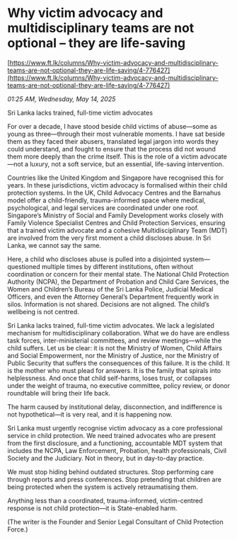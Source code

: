 # Why victim advocacy and multidisciplinary teams are not optional – they are life-saving

[https://www.ft.lk/columns/Why-victim-advocacy-and-multidisciplinary-teams-are-not-optional-they-are-life-saving/4-776427](https://www.ft.lk/columns/Why-victim-advocacy-and-multidisciplinary-teams-are-not-optional-they-are-life-saving/4-776427)

*01:25 AM, Wednesday, May 14, 2025*

Sri Lanka lacks trained, full-time victim advocates

For over a decade, I have stood beside child victims of abuse—some as young as three—through their most vulnerable moments. I have sat beside them as they faced their abusers, translated legal jargon into words they could understand, and fought to ensure that the process did not wound them more deeply than the crime itself. This is the role of a victim advocate—not a luxury, not a soft service, but an essential, life-saving intervention.

Countries like the United Kingdom and Singapore have recognised this for years. In these jurisdictions, victim advocacy is formalised within their child protection systems. In the UK, Child Advocacy Centres and the Barnahus model offer a child-friendly, trauma-informed space where medical, psychological, and legal services are coordinated under one roof. Singapore’s Ministry of Social and Family Development works closely with Family Violence Specialist Centres and Child Protection Services, ensuring that a trained victim advocate and a cohesive Multidisciplinary Team (MDT) are involved from the very first moment a child discloses abuse. In Sri Lanka, we cannot say the same.

Here, a child who discloses abuse is pulled into a disjointed system—questioned multiple times by different institutions, often without coordination or concern for their mental state. The National Child Protection Authority (NCPA), the Department of Probation and Child Care Services, the Women and Children’s Bureau of the Sri Lanka Police, Judicial Medical Officers, and even the Attorney General’s Department frequently work in silos. Information is not shared. Decisions are not aligned. The child’s wellbeing is not centred.

Sri Lanka lacks trained, full-time victim advocates. We lack a legislated mechanism for multidisciplinary collaboration. What we do have are endless task forces, inter-ministerial committees, and review meetings—while the child suffers. Let us be clear: it is not the Ministry of Women, Child Affairs and Social Empowerment, nor the Ministry of Justice, nor the Ministry of Public Security that suffers the consequences of this failure. It is the child. It is the mother who must plead for answers. It is the family that spirals into helplessness. And once that child self-harms, loses trust, or collapses under the weight of trauma, no executive committee, policy review, or donor roundtable will bring their life back.

The harm caused by institutional delay, disconnection, and indifference is not hypothetical—it is very real, and it is happening now.

Sri Lanka must urgently recognise victim advocacy as a core professional service in child protection. We need trained advocates who are present from the first disclosure, and a functioning, accountable MDT system that includes the NCPA, Law Enforcement, Probation, health professionals, Civil Society and the Judiciary. Not in theory, but in day-to-day practice.

We must stop hiding behind outdated structures. Stop performing care through reports and press conferences. Stop pretending that children are being protected when the system is actively retraumatising them.

Anything less than a coordinated, trauma-informed, victim-centred response is not child protection—it is State-enabled harm.

(The writer is the Founder and Senior Legal Consultant of Child Protection Force.)

